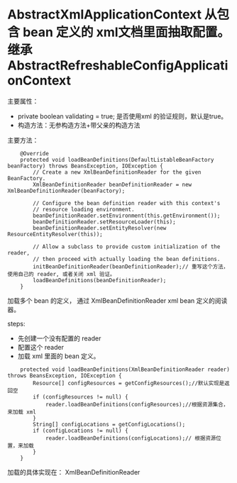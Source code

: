 # AbstractXmlApplicationContext 从包含 bean 定义的 xml文档里面抽取配置。继承 AbstractRefreshableConfigApplicationContext

主要属性：
- private boolean validating = true;  是否使用xml 的验证规则，默认是true。
- 构造方法：无参构造方法+带父亲的构造方法

主要方法：

```
	@Override
	protected void loadBeanDefinitions(DefaultListableBeanFactory beanFactory) throws BeansException, IOException {
		// Create a new XmlBeanDefinitionReader for the given BeanFactory.
		XmlBeanDefinitionReader beanDefinitionReader = new XmlBeanDefinitionReader(beanFactory);

		// Configure the bean definition reader with this context's
		// resource loading environment.
		beanDefinitionReader.setEnvironment(this.getEnvironment());
		beanDefinitionReader.setResourceLoader(this);
		beanDefinitionReader.setEntityResolver(new ResourceEntityResolver(this));

		// Allow a subclass to provide custom initialization of the reader,
		// then proceed with actually loading the bean definitions.
		initBeanDefinitionReader(beanDefinitionReader);// 重写这个方法，使用自己的 reader, 或者关闭 xml 验证。
		loadBeanDefinitions(beanDefinitionReader);
	}

```

加载多个 bean 的定义， 通过 XmlBeanDefinitionReader xml bean 定义的阅读器。

steps:
- 先创建一个没有配置的 reader 
- 配置这个 reader
- 加载 xml 里面的 bean 定义。

```
	protected void loadBeanDefinitions(XmlBeanDefinitionReader reader) throws BeansException, IOException {
		Resource[] configResources = getConfigResources();//默认实现是返回空
		if (configResources != null) {
			reader.loadBeanDefinitions(configResources);//根据资源集合，来加载 xml
		}
		String[] configLocations = getConfigLocations();
		if (configLocations != null) {
			reader.loadBeanDefinitions(configLocations);// 根据资源位置，来加载
		}
	}

```
加载的具体实现在： XmlBeanDefinitionReader

